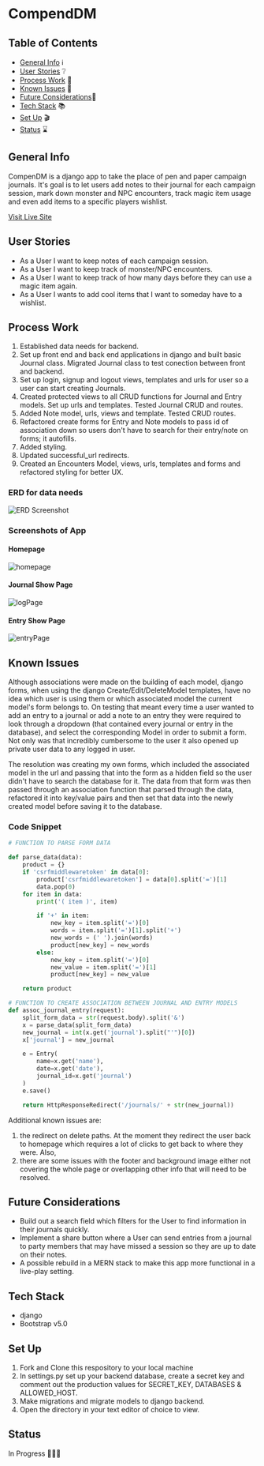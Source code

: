 # CompendDM 

## Table of Contents
* [General Info](#general-info) ℹ️
* [User Stories](#user-stories) ❔
* [Process Work](#process-work) 🤔
* [Known Issues](#known-issues) 🧐
* [Future Considerations](#future-considerations)🔮
* [Tech Stack](#tech-stack) 📚
* [Set Up](#set-up) 🎬
* [Status](#status) ⌛️


## General Info
CompenDM is a django app to take the place of pen and paper campaign journals. It's goal is to let users add notes to their journal for each campaign session, mark down monster and NPC encounters, track magic item usage and even add items to a specific players wishlist.

[Visit Live Site](https://compendm.herokuapp.com/)

## User Stories
* As a User I want to keep notes of each campaign session.
* As a User I want to keep track of monster/NPC encounters.
* As a User I want to keep track of how many days before they can use a magic item again.
* As a User I wants to add cool items that I want to someday have to a wishlist.

## Process Work
1. Established data needs for backend.
2. Set up front end and back end applications in django and built basic Journal class. Migrated Journal class to test conection between front and backend.
3. Set up login, signup and logout views, templates and urls for user so a user can start creating Journals.
4. Created protected views to all CRUD functions for Journal and Entry models. Set up urls and templates. Tested Journal CRUD and routes.
5. Added Note model, urls, views and template. Tested CRUD routes.
6. Refactored create forms for Entry and Note models to pass id of association down so users don't have to search for their entry/note on forms; it autofills.
7. Added styling.
8. Updated successful_url redirects.
9. Created an Encounters Model, views, urls, templates and forms and refactored styling for better UX.

### ERD for data needs
![ERD Screenshot](main_app/static/assets/compenDM-ERD.png)

### Screenshots of App

#### Homepage
![homepage](main_app/static/assets/homepage.png)

#### Journal Show Page
![logPage](main_app/static/assets/log-page.png)

#### Entry Show Page
![entryPage](main_app/static/assets/entryPage.png)

## Known Issues
Although associations were made on the building of each model, django forms, when using the django Create/Edit/DeleteModel templates, have no idea which user is using them or which associated model the current model's form belongs to. On testing that meant every time a user wanted to add an entry to a journal or add a note to an entry they were required to look through a dropdown (that contained every journal or entry in the database), and select the corresponding Model in order to submit a form. Not only was that incredibly cumbersome to the user it also opened up private user data to any logged in user. 

The resolution was creating my own forms, which included the associated model in the url and passing that into the form as a hidden field so the user didn't have to search the database for it. The data from that form was then passed through an association function that parsed through the data, refactored it into key/value pairs and then set that data into the newly created model before saving it to the database.

### Code Snippet
```python
# FUNCTION TO PARSE FORM DATA

def parse_data(data):
    product = {}
    if 'csrfmiddlewaretoken' in data[0]:
        product['csrfmiddlewaretoken'] = data[0].split('=')[1]
        data.pop(0)
    for item in data:
        print('( item )', item)

        if '+' in item:
            new_key = item.split('=')[0]
            words = item.split('=')[1].split('+')
            new_words = (' ').join(words)
            product[new_key] = new_words
        else:
            new_key = item.split('=')[0]
            new_value = item.split('=')[1]
            product[new_key] = new_value

    return product

# FUNCTION TO CREATE ASSOCIATION BETWEEN JOURNAL AND ENTRY MODELS
def assoc_journal_entry(request):
    split_form_data = str(request.body).split('&')
    x = parse_data(split_form_data)
    new_journal = int(x.get('journal').split("'")[0]) 
    x['journal'] = new_journal

    e = Entry(
        name=x.get('name'),
        date=x.get('date'),
        journal_id=x.get('journal')
    )
    e.save()

    return HttpResponseRedirect('/journals/' + str(new_journal))
```

Additional known issues are: 
1. the redirect on delete paths. At the moment they redirect the user back to homepage which requires a lot of clicks to get back to where they were. Also,
2. there are some issues with the footer and background image either not covering the whole page or overlapping other info that will need to be resolved.

## Future Considerations
- Build out a search field which filters for the User to find information in their journals quickly.
- Implement a share button where a User can send entries from a journal to party members that may have missed a session so they are up to date on their notes.
- A possible rebuild in a MERN stack to make this app more functional in a live-play setting.

## Tech Stack
- django
- Bootstrap v5.0

## Set Up
1. Fork and Clone this respository to your local machine
2. In settings.py set up your backend database, create a secret key and comment out the production values for SECRET_KEY, DATABASES & ALLOWED_HOST.
3. Make migrations and migrate models to django backend.
4. Open the directory in your text editor of choice to view.

## Status
In Progress 👩🏽‍💻